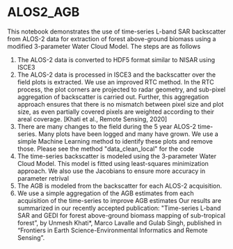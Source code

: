 # ALOS2_AGB
This notebook demonstrates the use of time-series L-band SAR backscatter from ALOS-2 data for extraction of forest above-ground biomass using a modified 3-parameter Water Cloud Model. 
The steps are as follows
1. The ALOS-2 data is converted to HDF5 format similar to NISAR using ISCE3
2. The ALOS-2 data is processed in ISCE3 and the backscatter over the field plots is extracted. We use an improved RTC method. In the RTC process, the plot corners are projected to radar geometry, and sub-pixel aggregation of backscatter is carried out. Further, this aggregation approach ensures that there is no mismatch between pixel size and plot size, as even partially covered pixels are weighted according to their areal coverage. [Khati et al., Remote Sensing, 2020]
3. There are many changes to the field during the 5 year ALOS-2 time-series. Many plots have been logged and many have grown. We use a simple Machine Learning method to identify these plots and remove those. Please see the method "data_clean_local" for the code
4. The time-series backscatter is modeled using the 3-parameter Water Cloud Model. This model is fitted using least-squares minimization approach. We also use the Jacobians to ensure more accuracy in parameter retrival
5. The AGB is modeled from the backscatter for each ALOS-2 acquisition.
6. We use a simple aggregation of the AGB estimates from each acquisition of the time-series to improve AGB estimates
Our results are summarized in our recently accepted publication: "Time-series L-band SAR and GEDI for forest above-ground biomass mapping of sub-tropical forest”, by Unmesh Khati*, Marco Lavalle and Gulab Singh, published in “Frontiers in Earth Science-Environmental Informatics and Remote Sensing”.
